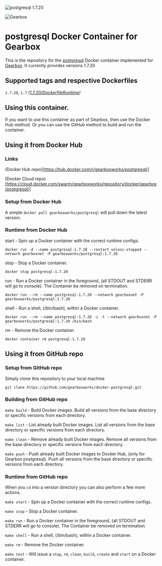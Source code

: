 ![postgresql 1.7.20](https://img.shields.io/badge/postgresql-1.7.20-green.svg)

![Gearbox](https://github.com/gearboxworks/gearbox.github.io/raw/master/Gearbox-100x.png)

# postgresql Docker Container for Gearbox
This is the repository for the [postgresql](https://www.postgresql.org/) Docker container implemented for [Gearbox](https://github.com/gearboxworks/gearbox).
It currently provides versions 1.7.20

## Supported tags and respective Dockerfiles

`1.7.20`, `1.7` _([1.7.20/DockerfileRuntime](https://github.com/gearboxworks/docker-postgresql/blob/master/1.7.20/DockerfileRuntime))_

## Using this container.
If you want to use this container as part of Gearbox, then use the Docker Hub method.
Or you can use the GitHub method to build and run the container.

## Using it from Docker Hub

### Links
(Docker Hub repo)[https://hub.docker.com/r/gearboxworks/postgresql/]

(Docker Cloud repo)[https://cloud.docker.com/swarm/gearboxworks/repository/docker/gearbox/postgresql/]

### Setup from Docker Hub
A simple `docker pull gearboxworks/postgresql` will pull down the latest version.

### Runtime from Docker Hub
start - Spin up a Docker container with the correct runtime configs.

`docker run -d --name postgresql-1.7.20 --restart unless-stopped --network gearboxnet -P gearboxworks/postgresql:1.7.20`

stop - Stop a Docker container.

`docker stop postgresql-1.7.20`

run - Run a Docker container in the foreground, (all STDOUT and STDERR will go to console). The Container be removed on termination.

`docker run --rm --name postgresql-1.7.20 --network gearboxnet -P gearboxworks/postgresql:1.7.20`

shell - Run a shell, (/bin/bash), within a Docker container.

`docker run --rm --name postgresql-1.7.20 -i -t --network gearboxnet -P gearboxworks/postgresql:1.7.20 /bin/bash`

rm - Remove the Docker container.

`docker container rm postgresql-1.7.20`

## Using it from GitHub repo

### Setup from GitHub repo
Simply clone this repository to your local machine

`git clone https://github.com/gearboxworks/docker-postgresql.git`

### Building from GitHub repo
`make build` - Build Docker images. Build all versions from the base directory or specific versions from each directory.

`make list` - List already built Docker images. List all versions from the base directory or specific versions from each directory.

`make clean` - Remove already built Docker images. Remove all versions from the base directory or specific versions from each directory.

`make push` - Push already built Docker images to Docker Hub, (only for Gearbox postgresql). Push all versions from the base directory or specific versions from each directory.

### Runtime from GitHub repo
When you `cd` into a version directory you can also perform a few more actions.

`make start` - Spin up a Docker container with the correct runtime configs.

`make stop` - Stop a Docker container.

`make run` - Run a Docker container in the foreground, (all STDOUT and STDERR will go to console). The Container be removed on termination.

`make shell` - Run a shell, (/bin/bash), within a Docker container.

`make rm` - Remove the Docker container.

`make test` - Will issue a `stop`, `rm`, `clean`, `build`, `create` and `start` on a Docker container.


